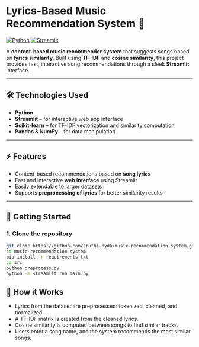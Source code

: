 # Lyrics-Based Music Recommendation System 🎵 

[![Python](https://img.shields.io/badge/Python-3.13-blue?logo=python&logoColor=white)](https://www.python.org/)
[![Streamlit](https://img.shields.io/badge/Streamlit-1.44.1-orange?logo=streamlit&logoColor=white)](https://streamlit.io/)

A **content-based music recommender system** that suggests songs based on **lyrics similarity**. Built using **TF-IDF** and **cosine similarity**, this project provides fast, interactive song recommendations through a sleek **Streamlit** interface.  

---

## 🛠️ Technologies Used
- **Python**  
- **Streamlit** – for interactive web app interface  
- **Scikit-learn** – for TF-IDF vectorization and similarity computation  
- **Pandas & NumPy** – for data manipulation  

---

## ⚡ Features
- Content-based recommendations based on **song lyrics**  
- Fast and interactive **web interface** using Streamlit  
- Easily extendable to larger datasets  
- Supports **preprocessing of lyrics** for better similarity results  

---

## 🚀 Getting Started

### 1. Clone the repository
```bash
git clone https://github.com/sruthi-pyda/music-recommendation-system.git
cd music-recommendation-system
pip install -r requirements.txt
cd src
python preprocess.py
python -m streamlit run main.py
```

## 📌 How it Works

- Lyrics from the dataset are preprocessed: tokenized, cleaned, and normalized.
- A TF-IDF matrix is created from the cleaned lyrics.
- Cosine similarity is computed between songs to find similar tracks.
- Users enter a song name, and the system recommends the most similar songs.
